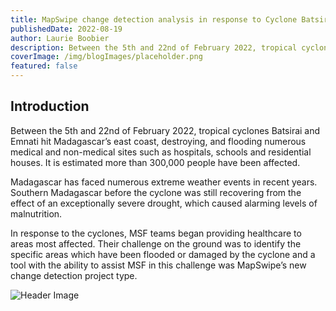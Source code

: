 ```yaml
---
title: MapSwipe change detection analysis in response to Cyclone Batsirai Madagascar 2022
publishedDate: 2022-08-19
author: Laurie Boobier
description: Between the 5th and 22nd of February 2022, tropical cyclones Batsirai and Emnati hit Madagascar’s east coast, destroying, and flooding numerous medical and...
coverImage: /img/blogImages/placeholder.png
featured: false
---
```


## Introduction

Between the 5th and 22nd of February 2022, tropical cyclones Batsirai and Emnati hit Madagascar’s east coast, destroying, and flooding numerous medical and non-medical sites such as hospitals, schools and residential houses. It is estimated more than 300,000 people have been affected.

Madagascar has faced numerous extreme weather events in recent years. Southern Madagascar before the cyclone was still recovering from the effect of an exceptionally severe drought, which caused alarming levels of malnutrition.

In response to the cyclones, MSF teams began providing healthcare to areas most affected. Their challenge on the ground was to identify the specific areas which have been flooded or damaged by the cyclone and a tool with the ability to assist MSF in this challenge was MapSwipe’s new change detection project type.

![Header Image](/img/find.svg)
